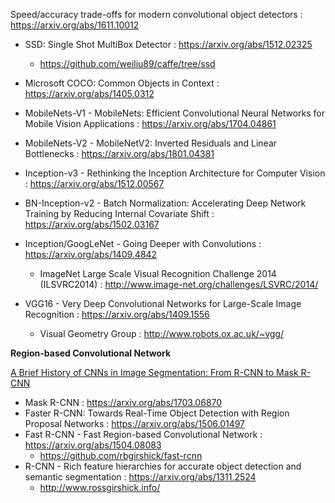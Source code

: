 Speed/accuracy trade-offs for modern convolutional object detectors : https://arxiv.org/abs/1611.10012

- SSD: Single Shot MultiBox Detector : https://arxiv.org/abs/1512.02325
  - https://github.com/weiliu89/caffe/tree/ssd
- Microsoft COCO: Common Objects in Context : https://arxiv.org/abs/1405.0312
- MobileNets-V1 - MobileNets: Efficient Convolutional Neural Networks for Mobile Vision Applications : https://arxiv.org/abs/1704.04861
- MobileNets-V2 - MobileNetV2: Inverted Residuals and Linear Bottlenecks : https://arxiv.org/abs/1801.04381

- Inception-v3 - Rethinking the Inception Architecture for Computer Vision : https://arxiv.org/abs/1512.00567
- BN-Inception-v2 - Batch Normalization: Accelerating Deep Network Training by Reducing Internal Covariate Shift : https://arxiv.org/abs/1502.03167
- Inception/GoogLeNet - Going Deeper with Convolutions : https://arxiv.org/abs/1409.4842
  - ImageNet Large Scale Visual Recognition Challenge 2014 (ILSVRC2014) : http://www.image-net.org/challenges/LSVRC/2014/
- VGG16 - Very Deep Convolutional Networks for Large-Scale Image Recognition : https://arxiv.org/abs/1409.1556
  - Visual Geometry Group : http://www.robots.ox.ac.uk/~vgg/


<b> Region-based Convolutional Network </b>

[A Brief History of CNNs in Image Segmentation: From R-CNN to Mask R-CNN](https://blog.athelas.com/a-brief-history-of-cnns-in-image-segmentation-from-r-cnn-to-mask-r-cnn-34ea83205de4)

- Mask R-CNN : https://arxiv.org/abs/1703.06870
- Faster R-CNN: Towards Real-Time Object Detection with Region Proposal Networks : https://arxiv.org/abs/1506.01497
- Fast R-CNN - Fast Region-based Convolutional Network : https://arxiv.org/abs/1504.08083
  - https://github.com/rbgirshick/fast-rcnn
- R-CNN - Rich feature hierarchies for accurate object detection and semantic segmentation : https://arxiv.org/abs/1311.2524
  - http://www.rossgirshick.info/

